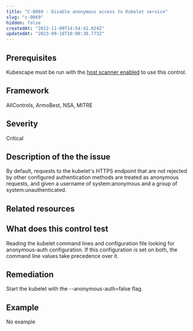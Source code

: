 ```yaml
---
title: "C-0069 - Disable anonymous access to Kubelet service"
slug: "c-0069"
hidden: false
createdAt: "2022-11-09T14:54:41.024Z"
updatedAt: "2023-09-18T10:00:38.773Z"
---
```

## Prerequisites
Kubescape must be run with the [host scanner enabled](../scanning.md#the-host-scanner) to use this control.
## Framework
AllControls, ArmoBest, NSA, MITRE
## Severity
Critical
## Description of the the issue
By default, requests to the kubelet's HTTPS endpoint that are not rejected by other configured authentication methods are treated as anonymous requests, and given a username of system:anonymous and a group of system:unauthenticated.
## Related resources

## What does this control test
Reading the kubelet command lines and configuration file looking for anonymous-auth configuration. If this configuration is set on both, the command line values take precedence over it.
## Remediation
Start the kubelet with the --anonymous-auth=false flag.
## Example
No example
